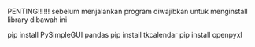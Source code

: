 PENTING!!!!!!
sebelum menjalankan program diwajibkan untuk menginstall library dibawah ini

pip install PySimpleGUI pandas
pip install tkcalendar
pip install openpyxl

